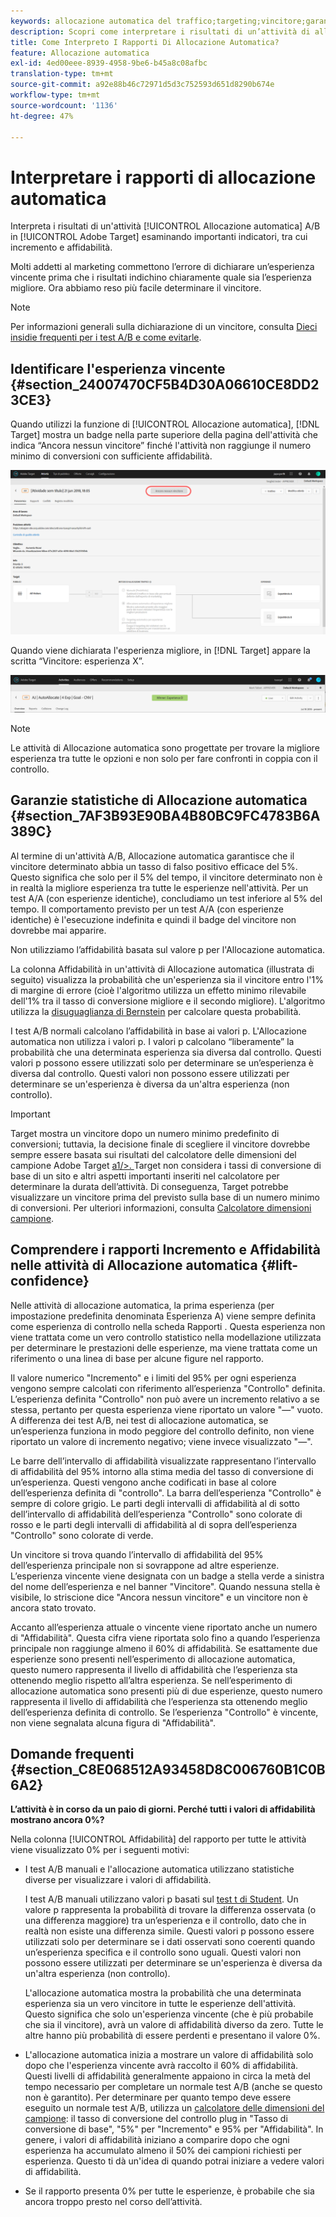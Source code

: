 ```yaml
---
keywords: allocazione automatica del traffico;targeting;vincitore;garanzia statistica;affidabilità;determinare vincitore;incremento;affidabilità;impostazione predefinita;esperienza predefinita;allocazione automatica;allocazione automatica
description: Scopri come interpretare i risultati di un’attività di allocazione automatica A/B in Adobe [!DNL Target] esaminando importanti indicatori, tra cui incremento e affidabilità.
title: Come Interpreto I Rapporti Di Allocazione Automatica?
feature: Allocazione automatica
exl-id: 4ed00eee-8939-4958-9be6-b45a8c08afbc
translation-type: tm+mt
source-git-commit: a92e88b46c72971d5d3c752593d651d8290b674e
workflow-type: tm+mt
source-wordcount: '1136'
ht-degree: 47%

---
```


# Interpretare i rapporti di allocazione automatica

Interpreta i risultati di un&#39;attività [!UICONTROL Allocazione automatica] A/B in [!UICONTROL Adobe Target] esaminando importanti indicatori, tra cui incremento e affidabilità.

Molti addetti al marketing commettono l’errore di dichiarare un’esperienza vincente prima che i risultati indichino chiaramente quale sia l’esperienza migliore. Ora abbiamo reso più facile determinare il vincitore.

>[!NOTE]
>
>Per informazioni generali sulla dichiarazione di un vincitore, consulta [Dieci insidie frequenti per i test A/B e come evitarle](/help/c-activities/t-test-ab/common-ab-testing-pitfalls.md).

## Identificare l&#39;esperienza vincente {#section_24007470CF5B4D30A06610CE8DD23CE3}

Quando utilizzi la funzione di [!UICONTROL Allocazione automatica], [!DNL Target] mostra un badge nella parte superiore della pagina dell&#39;attività che indica “Ancora nessun vincitore” finché l&#39;attività non raggiunge il numero minimo di conversioni con sufficiente affidabilità.

![Indicatore Nessun vincitore](/help/c-activities/automated-traffic-allocation/assets/no-winner.png)

Quando viene dichiarata l&#39;esperienza migliore, in [!DNL Target] appare la scritta “Vincitore: esperienza X”.

![](assets/winner.png)

>[!NOTE]
>
>Le attività di Allocazione automatica sono progettate per trovare la migliore esperienza tra tutte le opzioni e non solo per fare confronti in coppia con il controllo.

## Garanzie statistiche di Allocazione automatica {#section_7AF3B93E90BA4B80BC9FC4783B6A389C}

Al termine di un&#39;attività A/B, Allocazione automatica garantisce che il vincitore determinato abbia un tasso di falso positivo efficace del 5%. Questo significa che solo per il 5% del tempo, il vincitore determinato non è in realtà la migliore esperienza tra tutte le esperienze nell&#39;attività. Per un test A/A (con esperienze identiche), concludiamo un test inferiore al 5% del tempo. Il comportamento previsto per un test A/A (con esperienze identiche) è l&#39;esecuzione indefinita e quindi il badge del vincitore non dovrebbe mai apparire.

Non utilizziamo l’affidabilità basata sul valore p per l&#39;Allocazione automatica.

La colonna Affidabilità in un&#39;attività di Allocazione automatica (illustrata di seguito) visualizza la probabilità che un&#39;esperienza sia il vincitore entro l&#39;1% di margine di errore (cioè l&#39;algoritmo utilizza un effetto minimo rilevabile dell&#39;1% tra il tasso di conversione migliore e il secondo migliore). L&#39;algoritmo utilizza la [disuguaglianza di Bernstein](https://en.wikipedia.org/wiki/Bernstein_inequalities_(probability_theory)) per calcolare questa probabilità.

I test A/B normali calcolano l’affidabilità in base ai valori p. L&#39;Allocazione automatica non utilizza i valori p. I valori p calcolano “liberamente” la probabilità che una determinata esperienza sia diversa dal controllo. Questi valori p possono essere utilizzati solo per determinare se un’esperienza è diversa dal controllo. Questi valori non possono essere utilizzati per determinare se un&#39;esperienza è diversa da un&#39;altra esperienza (non controllo).

>[!IMPORTANT]
>
>Target mostra un vincitore dopo un numero minimo predefinito di conversioni; tuttavia, la decisione finale di scegliere il vincitore dovrebbe sempre essere basata sui risultati del calcolatore delle dimensioni del campione Adobe Target [a1/>. ](https://docs.adobe.com/content/target-microsite/testcalculator.html) Target non considera i tassi di conversione di base di un sito e altri aspetti importanti inseriti nel calcolatore per determinare la durata dell’attività. Di conseguenza, Target potrebbe visualizzare un vincitore prima del previsto sulla base di un numero minimo di conversioni. Per ulteriori informazioni, consulta [Calcolatore dimensioni campione](/help/c-activities/t-test-ab/sample-size-determination.md#section_6B8725BD704C4AFE939EF2A6B6E834E6).

## Comprendere i rapporti Incremento e Affidabilità nelle attività di Allocazione automatica {#lift-confidence}

Nelle attività di allocazione automatica, la prima esperienza (per impostazione predefinita denominata Esperienza A) viene sempre definita come esperienza di controllo nella scheda Rapporti . Questa esperienza non viene trattata come un vero controllo statistico nella modellazione utilizzata per determinare le prestazioni delle esperienze, ma viene trattata come un riferimento o una linea di base per alcune figure nel rapporto.

Il valore numerico &quot;Incremento&quot; e i limiti del 95% per ogni esperienza vengono sempre calcolati con riferimento all’esperienza &quot;Controllo&quot; definita. L’esperienza definita &quot;Controllo&quot; non può avere un incremento relativo a se stessa, pertanto per questa esperienza viene riportato un valore &quot;—&quot; vuoto. A differenza dei test A/B, nei test di allocazione automatica, se un’esperienza funziona in modo peggiore del controllo definito, non viene riportato un valore di incremento negativo; viene invece visualizzato &quot;—&quot;.

Le barre dell’intervallo di affidabilità visualizzate rappresentano l’intervallo di affidabilità del 95% intorno alla stima media del tasso di conversione di un’esperienza. Questi vengono anche codificati in base al colore dell’esperienza definita di &quot;controllo&quot;. La barra dell’esperienza &quot;Controllo&quot; è sempre di colore grigio. Le parti degli intervalli di affidabilità al di sotto dell’intervallo di affidabilità dell’esperienza &quot;Controllo&quot; sono colorate di rosso e le parti degli intervalli di affidabilità al di sopra dell’esperienza &quot;Controllo&quot; sono colorate di verde.

Un vincitore si trova quando l’intervallo di affidabilità del 95% dell’esperienza principale non si sovrappone ad altre esperienze. L’esperienza vincente viene designata con un badge a stella verde a sinistra del nome dell’esperienza e nel banner &quot;Vincitore&quot;. Quando nessuna stella è visibile, lo striscione dice &quot;Ancora nessun vincitore&quot; e un vincitore non è ancora stato trovato.

Accanto all’esperienza attuale o vincente viene riportato anche un numero di &quot;Affidabilità&quot;. Questa cifra viene riportata solo fino a quando l’esperienza principale non raggiunge almeno il 60% di affidabilità. Se esattamente due esperienze sono presenti nell’esperimento di allocazione automatica, questo numero rappresenta il livello di affidabilità che l’esperienza sta ottenendo meglio rispetto all’altra esperienza. Se nell’esperimento di allocazione automatica sono presenti più di due esperienze, questo numero rappresenta il livello di affidabilità che l’esperienza sta ottenendo meglio dell’esperienza definita di controllo. Se l’esperienza &quot;Controllo&quot; è vincente, non viene segnalata alcuna figura di &quot;Affidabilità&quot;.

## Domande frequenti {#section_C8E068512A93458D8C006760B1C0B6A2}

**L’attività è in corso da un paio di giorni. Perché tutti i valori di affidabilità mostrano ancora 0%?**

Nella colonna [!UICONTROL Affidabilità] del rapporto per tutte le attività viene visualizzato 0% per i seguenti motivi:

* I test A/B manuali e l&#39;allocazione automatica utilizzano statistiche diverse per visualizzare i valori di affidabilità.

   I test A/B manuali utilizzano valori p basati sul [test t di Student](https://en.wikipedia.org/wiki/Student%27s_t-test). Un valore p rappresenta la probabilità di trovare la differenza osservata (o una differenza maggiore) tra un’esperienza e il controllo, dato che in realtà non esiste una differenza simile. Questi valori p possono essere utilizzati solo per determinare se i dati osservati sono coerenti quando un’esperienza specifica e il controllo sono uguali. Questi valori non possono essere utilizzati per determinare se un&#39;esperienza è diversa da un&#39;altra esperienza (non controllo).

   L&#39;allocazione automatica mostra la probabilità che una determinata esperienza sia un vero vincitore in tutte le esperienze dell&#39;attività. Questo significa che solo un&#39;esperienza vincente (che è più probabile che sia il vincitore), avrà un valore di affidabilità diverso da zero. Tutte le altre hanno più probabilità di essere perdenti e presentano il valore 0%.

* L&#39;allocazione automatica inizia a mostrare un valore di affidabilità solo dopo che l&#39;esperienza vincente avrà raccolto il 60% di affidabilità. Questi livelli di affidabilità generalmente appaiono in circa la metà del tempo necessario per completare un normale test A/B (anche se questo non è garantito). Per determinare per quanto tempo deve essere eseguito un normale test A/B, utilizza un [calcolatore delle dimensioni del campione](https://docs.adobe.com/content/target-microsite/testcalculator.html): il tasso di conversione del controllo plug in &quot;Tasso di conversione di base&quot;, &quot;5%&quot; per &quot;Incremento&quot; e 95% per &quot;Affidabilità&quot;. In genere, i valori di affidabilità iniziano a comparire dopo che ogni esperienza ha accumulato almeno il 50% dei campioni richiesti per esperienza. Questo ti dà un&#39;idea di quando potrai iniziare a vedere valori di affidabilità.
* Se il rapporto presenta 0% per tutte le esperienze, è probabile che sia ancora troppo presto nel corso dell’attività.
